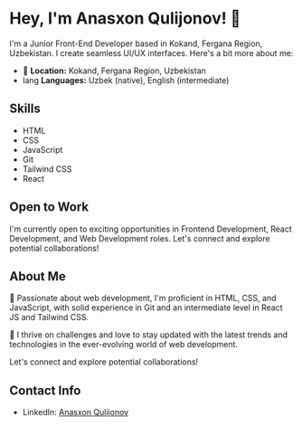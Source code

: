 # Hey, I'm Anasxon Qulijonov! 👋

I'm a Junior Front-End Developer based in Kokand, Fergana Region, Uzbekistan. I create seamless UI/UX interfaces. Here's a bit more about me:

- 🏡 **Location:** Kokand, Fergana Region, Uzbekistan
- lang **Languages:** Uzbek (native), English (intermediate)

## Skills

- HTML
- CSS
- JavaScript
- Git
- Tailwind CSS
- React

## Open to Work

I'm currently open to exciting opportunities in Frontend Development, React Development, and Web Development roles. Let's connect and explore potential collaborations!

## About Me

🚀 Passionate about web development, I'm proficient in HTML, CSS, and JavaScript, with solid experience in Git and an intermediate level in React JS and Tailwind CSS.

🌟 I thrive on challenges and love to stay updated with the latest trends and technologies in the ever-evolving world of web development.

Let's connect and explore potential collaborations!

## Contact Info

- LinkedIn: [Anasxon Qulijonov](https://www.linkedin.com/in/anasxon)
